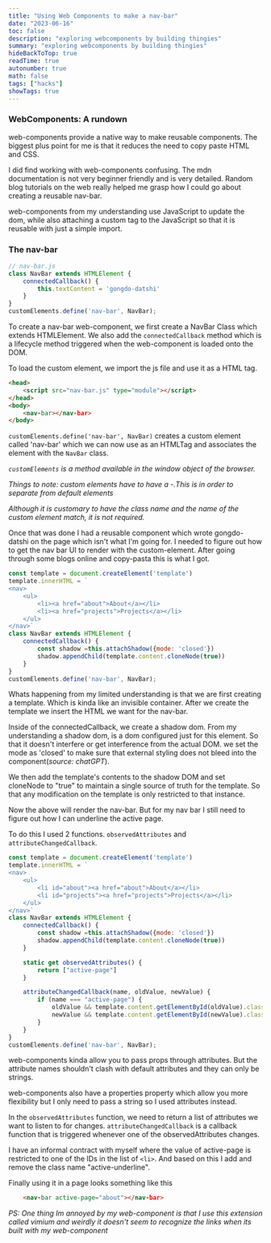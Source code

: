 ```yaml
---
title: "Using Web Components to make a nav-bar"
date: "2023-06-16"
toc: false
description: "exploring webcomponents by building thingies"
summary: "exploring webcomponents by building thingies"
hideBackToTop: true
readTime: true
autonumber: true
math: false
tags: ["hacks"]
showTags: true
---
```

### WebComponents: A rundown

web-components provide a native way to make reusable components. The biggest plus point for me is that it reduces the need to copy paste HTML and CSS.

I did find working with web-components confusing. The mdn documentation is not very beginner friendly and is very detailed. Random blog tutorials on the web really helped me grasp how I could go about creating a reusable nav-bar.

web-components from my understanding use JavaScript to update the dom, while also attaching a custom tag to the JavaScript so that it is reusable with just a simple import.

### The nav-bar

```js
// nav-bar.js
class NavBar extends HTMLElement {
    connectedCallback() {
        this.textContent = 'gongdo-datshi'
    }
}
customElements.define('nav-bar', NavBar);
```

To create a nav-bar web-component, we first create a NavBar Class which extends HTMLElement. 
We also add the `connectedCallback` method which is a lifecycle method triggered when the web-component is loaded onto the DOM.

To load the custom element, we import the js file and use it as a HTML tag. 

```html
<head>
    <script src="nav-bar.js" type="module"></script>
</head>
<body>
    <nav-bar></nav-bar>
</body>
```

`customElements.define('nav-bar', NavBar)` creates a custom element called 'nav-bar' which we can now use as an HTMLTag and associates the element with the `NavBar` class. 

*`customElements` is a method available in the window object of the browser.*

*Things to note: custom elements have to have a -.This is in order to separate from default elements*

*Although it is customary to have the class name and the name of the custom element match, it is not required.*

Once that was done I had a reusable component which wrote gongdo-datshi on the page which isn't what I'm going for. I needed to figure out how to get the nav bar UI to render with the custom-element. After going through some blogs online and copy-pasta this is what I got.

```js
const template = document.createElement('template')
template.innerHTML = `
<nav>
    <ul>
        <li><a href="about">About</a></li>
        <li><a href="projects">Projects</a></li>
    </ul>
</nav>`
class NavBar extends HTMLElement {
    connectedCallback() {
        const shadow =this.attachShadow({mode: 'closed'})
        shadow.appendChild(template.content.cloneNode(true))
    }
}
customElements.define('nav-bar', NavBar);
```

Whats happening from my limited understanding is that we are first creating a template. Which is kinda like an invisible container. After we create the template we insert the HTML we want for the nav-bar.

Inside of the connectedCallback, we create a shadow dom. From my understanding a shadow dom, is a dom configured just for this element. So that it doesn't interfere or get interference from the actual DOM. we set the mode as 'closed' to make sure that external styling does not bleed into the component(*source: chatGPT*). 

We then add the template's contents to the shadow DOM and set cloneNode to "true" to maintain a single source of truth for the template. So that any modification on the template is only restricted to that instance. 

Now the above will render the nav-bar. But for my nav bar I still need to figure out how I can underline the active page. 

To do this I used 2 functions. `observedAttributes` and `attributeChangedCallback`. 

```js
const template = document.createElement('template')
template.innerHTML = `
<nav>
    <ul>
        <li id="about"><a href="about">About</a></li>
        <li id="projects"><a href="projects">Projects</a></li>
    </ul>
</nav>`
class NavBar extends HTMLElement {
    connectedCallback() {
        const shadow =this.attachShadow({mode: 'closed'})
        shadow.appendChild(template.content.cloneNode(true))
    }

    static get observedAttributes() {
        return ["active-page"]
    }

    attributeChangedCallback(name, oldValue, newValue) {
        if (name === "active-page") {
            oldValue && template.content.getElementById(oldValue).classList.remove("active-underline");
            newValue && template.content.getElementById(newValue).classList.add("active-underline");
        }
    }
}
customElements.define('nav-bar', NavBar);
```

web-components kinda allow you to pass props through attributes. But the attribute names shouldn't clash with default attributes and they can only be strings. 

web-components also have a properties property which allow you more flexibility but I only need to pass a string so I used attributes instead.

In the `observedAttributes` function, we need to return a list of attributes we want to listen to for changes.
`attributeChangedCallback` is a callback function that is triggered whenever one of the observedAttributes changes.

I have an informal contract with myself where the value of active-page is restricted to one of the IDs in the list of `<li>`. And based on this I add and remove the class name "active-underline".

Finally using it in a page looks something like this
```html
    <nav-bar active-page="about"></nav-bar>
```

*PS: One thing Im annoyed by my web-component is that I use this extension called vimium and weirdly it doesn't seem to recognize the links when its built with my web-component*